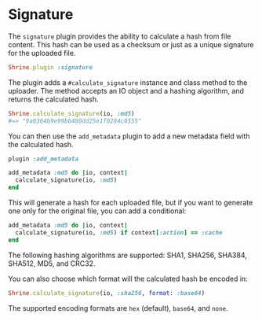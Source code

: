 # Signature

The `signature` plugin provides the ability to calculate a hash from file
content. This hash can be used as a checksum or just as a unique signature for
the uploaded file.

```rb
Shrine.plugin :signature
```

The plugin adds a `#calculate_signature` instance and class method to the
uploader. The method accepts an IO object and a hashing algorithm, and returns
the calculated hash.

```rb
Shrine.calculate_signature(io, :md5)
#=> "9a0364b9e99bb480dd25e1f0284c8555"
```

You can then use the `add_metadata` plugin to add a new metadata field with the
calculated hash.

```rb
plugin :add_metadata

add_metadata :md5 do |io, context|
  calculate_signature(io, :md5)
end
```

This will generate a hash for each uploaded file, but if you want to generate
one only for the original file, you can add a conditional:

```rb
add_metadata :md5 do |io, context|
  calculate_signature(io, :md5) if context[:action] == :cache
end
```

The following hashing algorithms are supported: SHA1, SHA256, SHA384, SHA512,
MD5, and CRC32.

You can also choose which format will the calculated hash be encoded in:

```rb
Shrine.calculate_signature(io, :sha256, format: :base64)
```

The supported encoding formats are `hex` (default), `base64`, and `none`.

